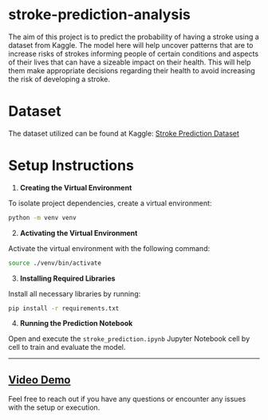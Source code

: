 # stroke-prediction-analysis
The aim of this project is to predict the probability of having a stroke using a dataset from Kaggle. The model here will help uncover patterns that are to increase risks of strokes informing people of certain conditions and aspects of their lives that can have a sizeable impact on their health. This will help them make appropriate decisions regarding their health to avoid increasing the risk of developing a stroke.

# Dataset
The dataset utilized can be found at Kaggle: [Stroke Prediction Dataset](https://www.kaggle.com/datasets/fedesoriano/stroke-prediction-dataset/data)

# Setup Instructions

1. **Creating the Virtual Environment**  

To isolate project dependencies, create a virtual environment:  
```bash
python -m venv venv
```

2. **Activating the Virtual Environment**

Activate the virtual environment with the following command:
```bash
source ./venv/bin/activate
```

3. **Installing Required Libraries**

Install all necessary libraries by running:
```bash
pip install -r requirements.txt
```

4. **Running the Prediction Notebook**

Open and execute the `stroke_prediction.ipynb` Jupyter Notebook cell by cell to train and evaluate the model.

---

## [Video Demo](#)

Feel free to reach out if you have any questions or encounter any issues with the setup or execution.
